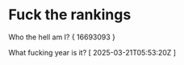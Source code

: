 # Fuck the rankings

Who the hell am I?
{ 16693093 }

What fucking year is it?
[ 2025-03-21T05:53:20Z ]
